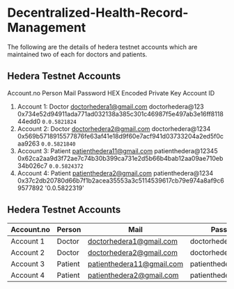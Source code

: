 ﻿# Decentralized-Health-Record-Management

 The following are the details of hedera testnet accounts which are maintained two of each for doctors and patients.


 ## Hedera Testnet Accounts

   Account.no       Person               Mail                       Password                                       HEX Encoded Private Key                                         Account ID

1. Account 1:       Doctor        doctorhedera1@gmail.com          doctorhedera@123              0x734e52d94911ada771ad032138a385c301c46987f5e497ab3e16ff811844edd0               `0.0.5821824`
2. Account 2:       Doctor        doctorhedera2@gmail.com          doctorhedera@1234             0x569b5718915577876fe63af41e18d9f60e7acf941d03733204a2ed5f0caa9263               `0.0.5821840`
3. Account 3:       Patient       patienthedera11@gmail.com        patienthedera@12345           0x62ca2aa9d3f72ae7c74b30b399ca731e2d5b66b4bab12aa09ae710eb34b026c7               `0.0.5824372`
4. Account 4:       Patient       patienthedera2@gmail.com         patienthedera@1234            0x37c2db20780d66b7f1b2acea35553a3c5114539617cb79e974a8af9c69577892               '0.0.5822319'




## Hedera Testnet Accounts

| Account.no | Person | Mail | Password | HEX Encoded Private Key | Account ID |
|------------|--------|------|----------|-------------------------|------------|
| Account 1  | Doctor | doctorhedera1@gmail.com | doctorhedera@123 | 0x734e52d94911ada771ad032138a385c301c46987f5e497ab3e16ff811844edd0 | `0.0.5821824` |
| Account 2  | Doctor | doctorhedera2@gmail.com | doctorhedera@1234 | 0x569b5718915577876fe63af41e18d9f60e7acf941d03733204a2ed5f0caa9263 | `0.0.5821840` |
| Account 3  | Patient | patienthedera11@gmail.com | patienthedera@12345 | 0x62ca2aa9d3f72ae7c74b30b399ca731e2d5b66b4bab12aa09ae710eb34b026c7 | `0.0.5824372` |
| Account 4  | Patient | patienthedera2@gmail.com | patienthedera@1234 | 0x37c2db20780d66b7f1b2acea35553a3c5114539617cb79e974a8af9c69577892 | `0.0.5822319` |
